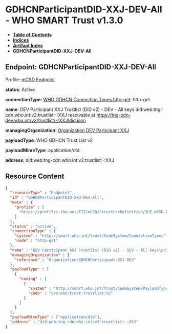 # GDHCNParticipantDID-XXJ-DEV-All - WHO SMART Trust v1.3.0

* [**Table of Contents**](toc.md)
* [**Indices**](indices.md)
* [**Artifact Index**](artifacts.md)
* **GDHCNParticipantDID-XXJ-DEV-All**

## Endpoint: GDHCNParticipantDID-XXJ-DEV-All

Profile: [mCSD Endpoint](https://profiles.ihe.net/ITI/mCSD/4.0.0/StructureDefinition-IHE.mCSD.Endpoint.html)

**status**: Active

**connectionType**: [WHO GDHCN Connection Types http-get](CodeSystem-ConnectionTypes.md#ConnectionTypes-http-get): http-get

**name**: DEV Participant XXJ Trustlist (DID v2) - DEV - All keys did:web:tng-cdn.who.int:v2:trustlist:-:XXJ resolvable at https://tng-cdn-dev.who.int/v2/trustlist/-/XXJ/did.json

**managingOrganization**: [Organization DEV Participant XXJ](Organization-GDHCNParticipant-XXJ-DEV.md)

**payloadType**: WHO GDHCN Trust List v2

**payloadMimeType**: application/did

**address**: did:web:tng-cdn.who.int:v2:trustlist:-:XXJ



## Resource Content

```json
{
  "resourceType" : "Endpoint",
  "id" : "GDHCNParticipantDID-XXJ-DEV-All",
  "meta" : {
    "profile" : [
      "https://profiles.ihe.net/ITI/mCSD/StructureDefinition/IHE.mCSD.Endpoint"
    ]
  },
  "status" : "active",
  "connectionType" : {
    "system" : "http://smart.who.int/trust/CodeSystem/ConnectionTypes",
    "code" : "http-get"
  },
  "name" : "DEV Participant XXJ Trustlist (DID v2) - DEV - All keys\ndid:web:tng-cdn.who.int:v2:trustlist:-:XXJ\nresolvable at https://tng-cdn-dev.who.int/v2/trustlist/-/XXJ/did.json",
  "managingOrganization" : {
    "reference" : "Organization/GDHCNParticipant-XXJ-DEV"
  },
  "payloadType" : [
    {
      "coding" : [
        {
          "system" : "http://smart.who.int/trust/CodeSystem/PayloadTypes",
          "code" : "urn:who:trust:trustlist:v2"
        }
      ]
    }
  ],
  "payloadMimeType" : ["application/did"],
  "address" : "did:web:tng-cdn.who.int:v2:trustlist:-:XXJ"
}

```
